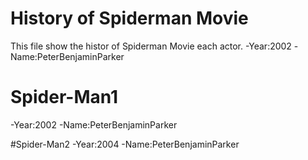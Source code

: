 # History of Spiderman Movie

This file show the histor of Spiderman Movie each actor.
-Year:2002
-Name:PeterBenjaminParker

# Spider-Man1 
-Year:2002
-Name:PeterBenjaminParker

#Spider-Man2
-Year:2004
-Name:PeterBenjaminParker
